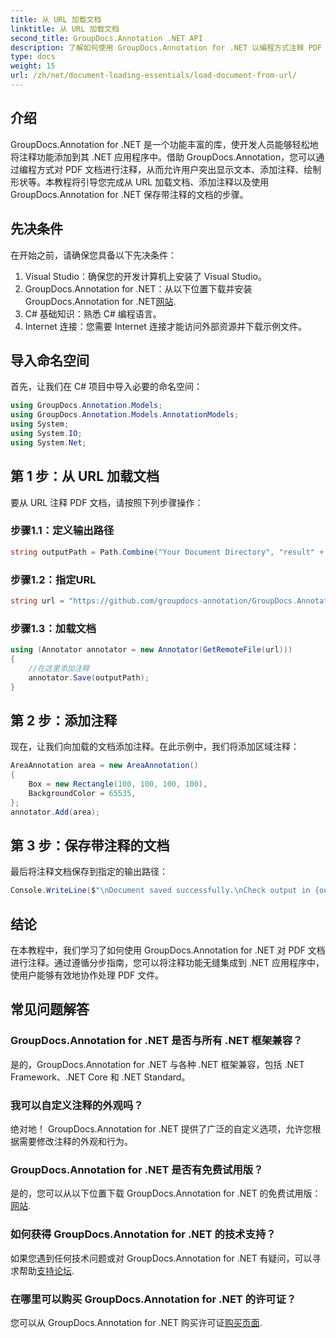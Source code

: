 ```yaml
---
title: 从 URL 加载文档
linktitle: 从 URL 加载文档
second_title: GroupDocs.Annotation .NET API
description: 了解如何使用 GroupDocs.Annotation for .NET 以编程方式注释 PDF 文档。带有代码示例的分步教程。
type: docs
weight: 15
url: /zh/net/document-loading-essentials/load-document-from-url/
---
```

## 介绍
GroupDocs.Annotation for .NET 是一个功能丰富的库，使开发人员能够轻松地将注释功能添加到其 .NET 应用程序中。借助 GroupDocs.Annotation，您可以通过编程方式对 PDF 文档进行注释，从而允许用户突出显示文本、添加注释、绘制形状等。本教程将引导您完成从 URL 加载文档、添加注释以及使用 GroupDocs.Annotation for .NET 保存带注释的文档的步骤。
## 先决条件
在开始之前，请确保您具备以下先决条件：
1. Visual Studio：确保您的开发计算机上安装了 Visual Studio。
2.  GroupDocs.Annotation for .NET：从以下位置下载并安装 GroupDocs.Annotation for .NET[网站](https://releases.groupdocs.com/annotation/net/).
3. C# 基础知识：熟悉 C# 编程语言。
4. Internet 连接：您需要 Internet 连接才能访问外部资源并下载示例文件。

## 导入命名空间
首先，让我们在 C# 项目中导入必要的命名空间：
```csharp
using GroupDocs.Annotation.Models;
using GroupDocs.Annotation.Models.AnnotationModels;
using System;
using System.IO;
using System.Net;
```
## 第 1 步：从 URL 加载文档
要从 URL 注释 PDF 文档，请按照下列步骤操作：
### 步骤1.1：定义输出路径
```csharp
string outputPath = Path.Combine("Your Document Directory", "result" + Path.GetExtension("input.pdf"));
```
### 步骤1.2：指定URL
```csharp
string url = "https://github.com/groupdocs-annotation/GroupDocs.Annotation-for-.NET/blob/master/Examples/Resources/SampleFiles/input.pdf?raw=true";
```
### 步骤1.3：加载文档
```csharp
using (Annotator annotator = new Annotator(GetRemoteFile(url)))
{
    //在这里添加注释
    annotator.Save(outputPath);
}
```
## 第 2 步：添加注释
现在，让我们向加载的文档添加注释。在此示例中，我们将添加区域注释：
```csharp
AreaAnnotation area = new AreaAnnotation()
{
    Box = new Rectangle(100, 100, 100, 100),
    BackgroundColor = 65535,
};
annotator.Add(area);
```
## 第 3 步：保存带注释的文档
最后将注释文档保存到指定的输出路径：
```csharp
Console.WriteLine($"\nDocument saved successfully.\nCheck output in {outputPath}.");
```

## 结论
在本教程中，我们学习了如何使用 GroupDocs.Annotation for .NET 对 PDF 文档进行注释。通过遵循分步指南，您可以将注释功能无缝集成到 .NET 应用程序中，使用户能够有效地协作处理 PDF 文件。

## 常见问题解答
### GroupDocs.Annotation for .NET 是否与所有 .NET 框架兼容？
是的，GroupDocs.Annotation for .NET 与各种 .NET 框架兼容，包括 .NET Framework、.NET Core 和 .NET Standard。
### 我可以自定义注释的外观吗？
绝对地！ GroupDocs.Annotation for .NET 提供了广泛的自定义选项，允许您根据需要修改注释的外观和行为。
### GroupDocs.Annotation for .NET 是否有免费试用版？
是的，您可以从以下位置下载 GroupDocs.Annotation for .NET 的免费试用版：[网站](https://releases.groupdocs.com/).
### 如何获得 GroupDocs.Annotation for .NET 的技术支持？
如果您遇到任何技术问题或对 GroupDocs.Annotation for .NET 有疑问，可以寻求帮助[支持论坛](https://forum.groupdocs.com/c/annotation/10).
### 在哪里可以购买 GroupDocs.Annotation for .NET 的许可证？
您可以从 GroupDocs.Annotation for .NET 购买许可证[购买页面](https://purchase.groupdocs.com/buy).